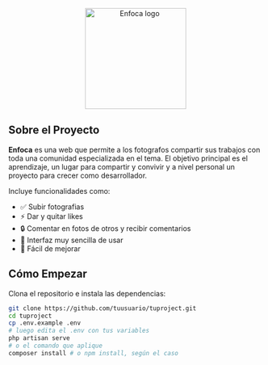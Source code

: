 <p align="center">
  <a href="https://enfoca.alwaysdata.net/" target="_blank">
    <img src="https://raw.githubusercontent.com/juanesj2/proyectoJorge-Laravel/refs/heads/main/public/imagenes/logo_ENFOKA-sin-fondo.ico" width="200" alt="Enfoca logo">
  </a>
</p>

## Sobre el Proyecto

**Enfoca** es una web que permite a los fotografos compartir sus trabajos con toda una comunidad especializada en el tema. El objetivo principal es el aprendizaje, un lugar para  compartir y convivir y a nivel personal un proyecto para crecer como desarrollador.

Incluye funcionalidades como:

- ✅ Subir fotografias
- ⚡ Dar y quitar likes
- 🔒 Comentar en fotos de otros y recibir comentarios
- 🎨 Interfaz muy sencilla de usar
- 🔧 Fácil de mejorar

## Cómo Empezar

Clona el repositorio e instala las dependencias:

```bash
git clone https://github.com/tuusuario/tuproject.git
cd tuproject
cp .env.example .env
# luego edita el .env con tus variables
php artisan serve
# o el comando que aplique
composer install # o npm install, según el caso
